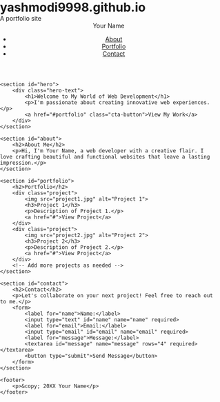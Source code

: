 # yashmodi9998.github.io
A portfolio site
<!DOCTYPE html>
<html lang="en">
<head>
    <meta charset="UTF-8">
    <meta name="viewport" content="width=device-width, initial-scale=1.0">
    <title>Yash Modi</title>
<style>
  body, h1, h2, h3, p {
    margin: 0;
    padding: 0;
}

/* Global Styles */
body {
    font-family: Arial, sans-serif;
    background-color: #f5f5f5;
    color: #333;
}

.container {
    max-width: 1200px;
    margin: 0 auto;
    padding: 20px;
}

/* Header Styles */
header {
    background-color: #222;
    color: #fff;
    padding: 20px 0;
    position: fixed;
    width: 100%;
    z-index: 1000;
}

nav {
    display: flex;
    align-items: center;
    justify-content: space-between;
}

.logo {
    font-size: 24px;
    font-weight: bold;
}

nav ul {
    list-style: none;
    display: flex;
}

nav ul li {
    margin: 0 15px;
}

nav ul li a {
    text-decoration: none;
    color: #fff;
    font-weight: bold;
}

/* Hero Section Styles */
#hero {
    background-image: url('hero-background.jpg');
    background-size: cover;
    background-position: center;
    color: #fff;
    text-align: center;
    padding: 100px 0;
}

.hero-text {
    max-width: 600px;
    margin: 0 auto;
}

.hero-text h1 {
    font-size: 36px;
    margin-bottom: 20px;
}

.hero-text p {
    font-size: 18px;
    margin-bottom: 30px;
}

.cta-button {
    display: inline-block;
    padding: 10px 20px;
    background-color: #007bff;
    color: #fff;
    text-decoration: none;
    font-weight: bold;
    border-radius: 5px;
    transition: background-color 0.3s ease;
}

.cta-button:hover {
    background-color: #0056b3;
}

/* About Section Styles */
#about {
    background-color: #fff;
    padding: 60px 0;
    text-align: center;
}

#about h2 {
    font-size: 32px;
    margin-bottom: 30px;
}

#about p {
    font-size: 18px;
    line-height: 1.6;
    max-width: 800px;
    margin: 0 auto;
}

/* Portfolio Section Styles */
#portfolio {
    background-color: #f5f5f5;
    padding: 60px 0;
    text-align: center;
}

#portfolio h2 {
    font-size: 32px;
    margin-bottom: 30px;
}

.project {
    background-color: #fff;
    border-radius: 5px;
    box-shadow: 0 0 10px rgba(0, 0, 0, 0.1);
    margin: 0 auto 30px;
    padding: 20px;
    max-width: 400px;
}

.project img {
    max-width: 100%;
    border-radius: 5px;
}

.project h3 {
    font-size: 24px;
    margin: 10px 0;
}

.project p {
    font-size: 16px;
    margin-bottom: 20px;
}

.project a {
    display: inline-block;
    padding: 10px 20px;
    background-color: #007bff;
    color: #fff;
    text-decoration: none;
    font-weight: bold;
    border-radius: 5px;
    transition: background-color 0.3s ease;
}

.project a:hover {
    background-color: #0056b3;
}

/* Contact Section Styles */
#contact {
    background-color: #fff;
    padding: 60px 0;
    text-align: center;
}

#contact h2 {
    font-size: 32px;
    margin-bottom: 30px;
}

#contact p {
    font-size: 18px;
    line-height: 1.6;
    max-width: 800px;
    margin: 0 auto 30px;
}

form {
    max-width: 400px;
    margin: 0 auto;
}

form label {
    display: block;
    font-weight: bold;
    margin-bottom: 10px;
}

form input[type="text"],
form input[type="email"],
form textarea {
    width: 100%;
    padding: 10px;
    margin-bottom: 20px;
    border: 1px solid #ddd;
    border-radius: 5px;
}

form button {
    display: inline-block;
    padding: 10px 20px;
    background-color: #007bff;
    color: #fff;
    text-decoration: none;
    font-weight: bold;
    border-radius: 5px;
    transition: background-color 0.3s ease;
}

form button:hover {
    background-color: #0056b3;
}

/* Footer Styles */
footer {
    background-color: #222;
    color: #fff;
    text-align: center;
    padding: 20px 0;
}

/* Media Queries for Responsiveness */
@media screen and (max-width: 768px) {
    nav {
        flex-direction: column;
        align-items: flex-start;
    }

    .logo {
        margin-bottom: 20px;
    }

    nav ul {
        margin-top: 20px;
    }

    #hero {
        padding: 60px 0;
    }

    .hero-text {
        padding: 0 20px;
    }

    .hero-text h1 {
        font-size: 28px;
    }

    .project {
        max-width: 100%;
    }

    form {
        max-width: 100%;
    }
}
</style>
</head>
<body>
    <header>
        <nav>
            <div class="logo">Your Name</div>
            <ul>
                <li><a href="#about">About</a></li>
                <li><a href="#portfolio">Portfolio</a></li>
                <li><a href="#contact">Contact</a></li>
            </ul>
        </nav>
    </header>

    <section id="hero">
        <div class="hero-text">
            <h1>Welcome to My World of Web Development</h1>
            <p>I'm passionate about creating innovative web experiences.</p>
            <a href="#portfolio" class="cta-button">View My Work</a>
        </div>
    </section>

    <section id="about">
        <h2>About Me</h2>
        <p>Hi, I'm Your Name, a web developer with a creative flair. I love crafting beautiful and functional websites that leave a lasting impression.</p>
    </section>

    <section id="portfolio">
        <h2>Portfolio</h2>
        <div class="project">
            <img src="project1.jpg" alt="Project 1">
            <h3>Project 1</h3>
            <p>Description of Project 1.</p>
            <a href="#">View Project</a>
        </div>
        <div class="project">
            <img src="project2.jpg" alt="Project 2">
            <h3>Project 2</h3>
            <p>Description of Project 2.</p>
            <a href="#">View Project</a>
        </div>
        <!-- Add more projects as needed -->
    </section>

    <section id="contact">
        <h2>Contact</h2>
        <p>Let's collaborate on your next project! Feel free to reach out to me.</p>
        <form>
            <label for="name">Name:</label>
            <input type="text" id="name" name="name" required>
            <label for="email">Email:</label>
            <input type="email" id="email" name="email" required>
            <label for="message">Message:</label>
            <textarea id="message" name="message" rows="4" required></textarea>
            <button type="submit">Send Message</button>
        </form>
    </section>

    <footer>
        <p>&copy; 20XX Your Name</p>
    </footer>
</body>
</html>
